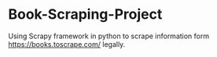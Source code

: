 # Book-Scraping-Project
Using Scrapy framework in python to scrape information form https://books.toscrape.com/  legally.
